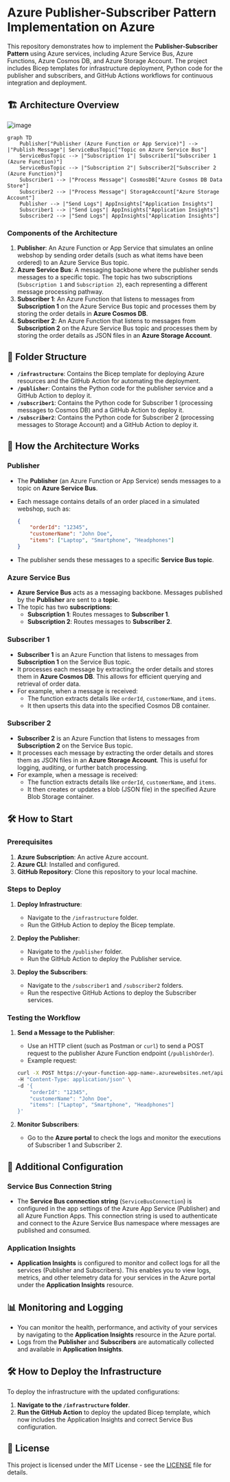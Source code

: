 # Azure Publisher-Subscriber Pattern Implementation on Azure

This repository demonstrates how to implement the **Publisher-Subscriber Pattern** using Azure services, including Azure Service Bus, Azure Functions, Azure Cosmos DB, and Azure Storage Account. The project includes Bicep templates for infrastructure deployment, Python code for the publisher and subscribers, and GitHub Actions workflows for continuous integration and deployment.

## 🏗️ Architecture Overview

![image](https://github.com/user-attachments/assets/7d764ef0-3eed-4e39-a7f7-7e6c66453da8)

```mermaid
graph TD
    Publisher["Publisher (Azure Function or App Service)"] --> |"Publish Message"| ServiceBusTopic["Topic on Azure Service Bus"]
    ServiceBusTopic --> |"Subscription 1"| Subscriber1["Subscriber 1 (Azure Function)"]
    ServiceBusTopic --> |"Subscription 2"| Subscriber2["Subscriber 2 (Azure Function)"]
    Subscriber1 --> |"Process Message"| CosmosDB["Azure Cosmos DB Data Store"]
    Subscriber2 --> |"Process Message"| StorageAccount["Azure Storage Account"]
    Publisher --> |"Send Logs"| AppInsights["Application Insights"]
    Subscriber1 --> |"Send Logs"| AppInsights["Application Insights"]
    Subscriber2 --> |"Send Logs"| AppInsights["Application Insights"]
```

### Components of the Architecture

1. **Publisher**: An Azure Function or App Service that simulates an online webshop by sending order details (such as what items have been ordered) to an Azure Service Bus topic.
2. **Azure Service Bus**: A messaging backbone where the publisher sends messages to a specific topic. The topic has two subscriptions (`Subscription 1` and `Subscription 2`), each representing a different message processing pathway.
3. **Subscriber 1**: An Azure Function that listens to messages from **Subscription 1** on the Azure Service Bus topic and processes them by storing the order details in **Azure Cosmos DB**.
4. **Subscriber 2**: An Azure Function that listens to messages from **Subscription 2** on the Azure Service Bus topic and processes them by storing the order details as JSON files in an **Azure Storage Account**.

## 📑 Folder Structure

- **`/infrastructure`**: Contains the Bicep template for deploying Azure resources and the GitHub Action for automating the deployment.
- **`/publisher`**: Contains the Python code for the publisher service and a GitHub Action to deploy it.
- **`/subscriber1`**: Contains the Python code for Subscriber 1 (processing messages to Cosmos DB) and a GitHub Action to deploy it.
- **`/subscriber2`**: Contains the Python code for Subscriber 2 (processing messages to Storage Account) and a GitHub Action to deploy it.

## 📝 How the Architecture Works

### Publisher

- The **Publisher** (an Azure Function or App Service) sends messages to a topic on **Azure Service Bus**.
- Each message contains details of an order placed in a simulated webshop, such as:

  ```json
  {
      "orderId": "12345",
      "customerName": "John Doe",
      "items": ["Laptop", "Smartphone", "Headphones"]
  }
  ```

- The publisher sends these messages to a specific **Service Bus topic**.

### Azure Service Bus

- **Azure Service Bus** acts as a messaging backbone. Messages published by the **Publisher** are sent to a **topic**.
- The topic has two **subscriptions**:
  - **Subscription 1**: Routes messages to **Subscriber 1**.
  - **Subscription 2**: Routes messages to **Subscriber 2**.

### Subscriber 1

- **Subscriber 1** is an Azure Function that listens to messages from **Subscription 1** on the Service Bus topic.
- It processes each message by extracting the order details and stores them in **Azure Cosmos DB**. This allows for efficient querying and retrieval of order data.
- For example, when a message is received:
  - The function extracts details like `orderId`, `customerName`, and `items`.
  - It then upserts this data into the specified Cosmos DB container.

### Subscriber 2

- **Subscriber 2** is an Azure Function that listens to messages from **Subscription 2** on the Service Bus topic.
- It processes each message by extracting the order details and stores them as JSON files in an **Azure Storage Account**. This is useful for logging, auditing, or further batch processing.
- For example, when a message is received:
  - The function extracts details like `orderId`, `customerName`, and `items`.
  - It then creates or updates a blob (JSON file) in the specified Azure Blob Storage container.

## 🛠️ How to Start

### Prerequisites

1. **Azure Subscription**: An active Azure account.
2. **Azure CLI**: Installed and configured.
3. **GitHub Repository**: Clone this repository to your local machine.

### Steps to Deploy

1. **Deploy Infrastructure**:
   - Navigate to the `/infrastructure` folder.
   - Run the GitHub Action to deploy the Bicep template.

2. **Deploy the Publisher**:
   - Navigate to the `/publisher` folder.
   - Run the GitHub Action to deploy the Publisher service.

3. **Deploy the Subscribers**:
   - Navigate to the `/subscriber1` and `/subscriber2` folders.
   - Run the respective GitHub Actions to deploy the Subscriber services.

### Testing the Workflow

1. **Send a Message to the Publisher**:
   - Use an HTTP client (such as Postman or `curl`) to send a POST request to the publisher Azure Function endpoint (`/publishOrder`).
   - Example request:

   ```bash
   curl -X POST https://<your-function-app-name>.azurewebsites.net/api/publishOrder \
   -H "Content-Type: application/json" \
   -d '{
       "orderId": "12345",
       "customerName": "John Doe",
       "items": ["Laptop", "Smartphone", "Headphones"]
   }'
   ```

2. **Monitor Subscribers**:
   - Go to the **Azure portal** to check the logs and monitor the executions of Subscriber 1 and Subscriber 2.

## 🔧 Additional Configuration

### Service Bus Connection String

- The **Service Bus connection string** (`ServiceBusConnection`) is configured in the app settings of the Azure App Service (Publisher) and all Azure Function Apps. This connection string is used to authenticate and connect to the Azure Service Bus namespace where messages are published and consumed.

### Application Insights

- **Application Insights** is configured to monitor and collect logs for all the services (Publisher and Subscribers). This enables you to view logs, metrics, and other telemetry data for your services in the Azure portal under the **Application Insights** resource.

## 📊 Monitoring and Logging

- You can monitor the health, performance, and activity of your services by navigating to the **Application Insights** resource in the Azure portal.
- Logs from the **Publisher** and **Subscribers** are automatically collected and available in **Application Insights**.

## 🛠️ How to Deploy the Infrastructure

To deploy the infrastructure with the updated configurations:

1. **Navigate to the `/infrastructure` folder**.
2. **Run the GitHub Action** to deploy the updated Bicep template, which now includes the Application Insights and correct Service Bus configuration.

## 📄 License

This project is licensed under the MIT License - see the [LICENSE](LICENSE) file for details.
